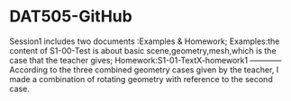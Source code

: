 # DAT505-GitHub

Session1 includes two documents :Examples & Homework;
Examples:the content of S1-00-Test is about basic scene,geometry,mesh,which is the case that the teacher gives;
Homework:S1-01-TextX-homework1 ———— According to the three combined geometry cases given by the teacher, I made a combination of rotating geometry with reference to the second case.
